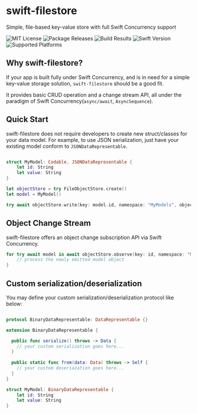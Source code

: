 # swift-filestore
Simple, file-based key-value store with full Swift Concurrency support 

![MIT License](https://img.shields.io/github/license/juyan/swift-filestore)
![Package Releases](https://img.shields.io/github/v/release/juyan/swift-filestore)
![Build Results](https://img.shields.io/github/actions/workflow/status/juyan/swift-filestore/.github/workflows/swift.yml?branch=main)
![Swift Version](https://img.shields.io/badge/swift-5.5-critical)
![Supported Platforms](https://img.shields.io/badge/platform-iOS%2014%20%7C%20macOS%2012-lightgrey)


## Why swift-filestore? 

If your app is built fully under Swift Concurrency, and is in need for a simple key-value storage solution, `swift-filestore` should be a good fit.

It provides basic CRUD operation and a change stream API, all under the paradigm of Swift Concurrency(`async/await`, `AsyncSequence`).

## Quick Start
swift-filestore does not require developers to create new struct/classes for your data model. For example, to use JSON serialization, just have your existing model conform to `JSONDataRepresentable`.

```swift

struct MyModel: Codable, JSONDataRepresentable {
    let id: String
    let value: String
}

let objectStore = try FileObjectStore.create()
let model = MyModel()

try await objectStore.write(key: model.id, namespace: "MyModels", object: model)
```

## Object Change Stream
swift-filestore offers an object change subscription API via Swift Concurrency.

```swift
for try await model in await objectStore.observe(key: id, namespace: "MyModels", objectType: MyModel.self) {
    // process the newly emitted model object
}
```

## Custom serialization/deserialization
You may define your custom serialization/deserialization protocol like below:

```swift

protocol BinaryDataRepresentable: DataRepresentable {}

extension BinaryDataRepresentable {

  public func serialize() throws -> Data {
    // your custom serialization goes here...
  }
  
  public static func from(data: Data) throws -> Self {
    // your custom deseriazation goes here...
  }
}

struct MyModel: BinaryDataRepresentable {
    let id: String
    let value: String
}
```